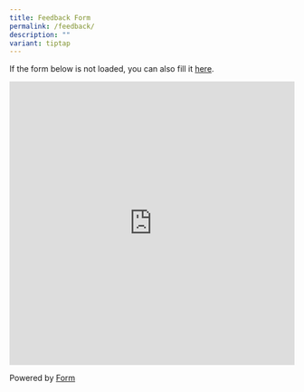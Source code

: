 ```yaml
---
title: Feedback Form
permalink: /feedback/
description: ""
variant: tiptap
---
```

<p>If the form below is not loaded, you can also fill it <a href="https://form.gov.sg/67d39c2867d0960c978a27d2" rel="noopener noreferrer nofollow" target="_blank">here</a>.</p>
<div class="iframe-wrapper">
<iframe style="width: 100%; height: 500px" allowfullscreen="true" frameborder="0" src="https://form.gov.sg/67d39c2867d0960c978a27d2"></iframe>
</div>
<p>Powered by <a href="https://form.gov.sg" rel="noopener noreferrer nofollow" target="_blank">Form</a>
</p>